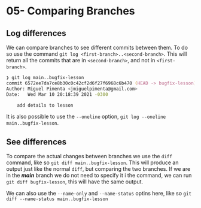 # 05- Comparing Branches

## Log differences

We can compare branches to see different commits between them. To do so use the command `git log <first-branch>..<second-branch>`. This will return all the commits that are in `<second-branch>`, and not in `<first-branch>`.

```zsh
❯ git log main..bugfix-lesson
commit 6572ee7da7ce8b30c0c42cf2d6f27f6968c6b470 (HEAD -> bugfix-lesson)
Author: Miguel Pimenta <jmiguelpimenta@gmail.com>
Date:   Wed Mar 10 20:18:39 2021 -0300

    add details to lesson
```

It is also possible to use the `--oneline` option, `git log --oneline main..bugfix-lesson`.

## See differences

To compare the actual changes between branches we use the `diff` command, like so `git diff main..bugfix-lesson`. This will produce an output just like the normal `diff`, but comparing the two branches. If we are in the ***main*** branch we do not need to specify it i the command, we can run `git diff bugfix-lesson`, this will have the same output.

We can also use the `--name-only` and `--name-status` optins here, like so `git diff --name-status main..bugfix-lesson`